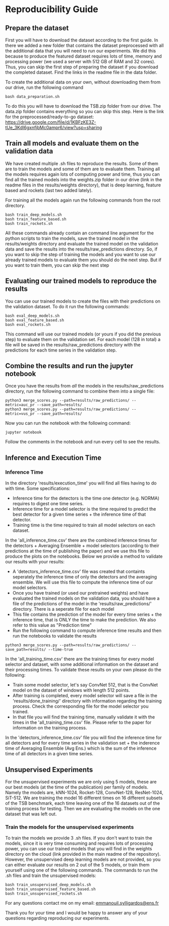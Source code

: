 # Reproducibility Guide

## Prepare the dataset

First you will have to download the dataset according to the first guide. In there we added a new folder that contains the dataset preprocessed with all the additional data that you will need to run our experiments. We did this because to produce the featured dataset requires lots of time, memory and processing power (we used a server with 512 GB of RAM and 32 cores). Thus, you can skip the first step of preparing the dataset if you download the completed dataset. Find the links in the readme file in the data folder.

To create the additional data on your own, without downloading them from our drive, run the following command

```
bash data_preparation.sh
```

To do this you will have to download the TSB.zip folder from our drive. The data.zip folder contains everything so you can skip this step. Here is the link for the preprocessed/ready-to-go dataset:
https://drive.google.com/file/d/1KBFzKE3Z-tUe_3KdI6gxnfjbMc0ampr6/view?usp=sharing

## Train all models and evaluate them on the validation data

We have created multiple .sh files to reproduce the results. Some of them are to train the models and some of them are to evaluate them. Training all the models requires again lots of computing power and time, thus you can find all the trained models into the weights.zip folder in our drive (link in the readme files in the results/weights directory), that is deep learning, feature based and rockets (last two added lately).

For training all the models again run the following commands from the root directory.

```
bash train_deep_models.sh
bash train_feature_based.sh
bash train_rockets.sh
```

All these commands already contain an command line argument for the python scripts to train the models, save the trained model in the results/weights directory and evaluate the trained model on the validation data and save the results into the results/raw_predictions directory. So, if you want to skip the step of training the models and you want to use our already trained models to evaluate them you should do the next step. But if you want to train them, you can skip the next step

## Evaluating our trained models to reproduce the results

You can use our trained models to create the files with their predictions on the validation dataset. To do it run the following commands:

```
bash eval_deep_models.sh
bash eval_feature_based.sh
bash eval_rockets.sh
```

This command will use our trained models (or yours if you did the previous step) to evaluate them on the validation set. For each model (128 in total) a file will be saved in the results/raw_predictions directory with the predictions for each time series in the validation step.

## Combine the results and run the jupyter notebook

Once you have the results from _all_ the models in the results/raw_predictions directory, run the following command to combine them into a single file:

```
python3 merge_scores.py --path=results/raw_predictions/ --metric=auc_pr --save_path=results/
python3 merge_scores.py --path=results/raw_predictions/ --metric=vus_pr --save_path=results/
```

Now you can run the notebook with the following command:

```
jupyter notebook
```

Follow the comments in the notebook and run every cell to see the results.

## Inference and Execution Time

### Inference Time

In the directory 'results/execution_time' you will find all files having to do with time. Some specifications: 
- Inference time for the detectors is the time one detector (e.g. NORMA) requires to digest one time series.
- Inference time for a model selector is the time required to predict the best detector for a given time series + the inference time of that detector.
- Training time is the time required to train all model selectors on each dataset.

In the 'all_inference_time.csv' there are the combined inference times for the detectors + Averaging Ensemble + model selectors (according to their predictions at the time of publishing the paper) and we use this file to produce the plots on the notebooks. Below we provide a method to validate our results with your results:
- A 'detectors_inference_time.csv' file was created that containts seperately the inference time of only the detectors and the averaging ensemble. We will use this file to compute the inference time of our model selectors.
- Once you have trained (or used our pretrained weights) and have evaluated the trained models on the validation data, you should have a file of the predictions of the model in the 'results/raw_predictions/' directory. There is a seperate file for each model
- This file contains the prediction of the model for every time series + the inference time, that is ONLY the time to make the prediction. We also refer to this value as "Prediction time"
- Run the following command to compute inference time results and then run the notebooks to validate the results
```
python3 merge_scores.py --path=results/raw_predictions/ --save_path=results/ --time-true
```

In the 'all_training_time.csv' there are the training times for every model selector and dataset, with some additional information on the dataset and their processing times. To validate these results on your own please do the following:
- Train some model selector, let's say ConvNet 512, that is the ConvNet model on the dataset of windows with length 512 points.
- After training is completed, every model selector will save a file in the 'results/done_training/' directory with information regarding the training process. Check the corresponding file for the model selector you trained.
- In that file you will find the training time, manually validate it with the times in the 'all_training_time.csv' file. Please refer to the paper for information on the training process.

In the 'detectors_inference_time.csv' file you will find the inference time for all detectors and for every time series in the validation set + the inderence time of Averaging Ensemble (Avg Ens.) which is the sum of the inference time of all detectors in a given time series.


## Unsupervised Experiments

For the unsupervised experiments we are only using 5 models, these are our best models (at the time of the publication) per family of models. Namely the models are, kNN-1024, Rocket-128, ConvNet-128, ResNet-1024, SiT-512. We are training the model 16 different times on 16 different subsets of the TSB benchmark, each time leaving one of the 16 datasets out of the training process for testing. Then we are evaluating the models on the one dataset that was left out.

### Train the models for the unsupervised experiments

To train the models we provide 3 .sh files. If you don't want to train the models, since it is very time consuming and requires lots of processing power, you can use our trained models that you will find in the weights directory on the cloud (link provided in the main readme of the repository). However, the unsupervised deep learning models are not provided, so you can either evaluate our results on 2 out of the 5 models, or train them yourself using one of the following commands. The commands to run the .sh files and train the unsupervised models:

```
bash train_unsupervised_deep_models.sh
bash train_unsupervised_feature_based.sh
bash train_unsupervised_rockets.sh
```


For any questions contact me on my email:
emmanouil.sylligardos@ens.fr

Thank you for your time and I would be happy to answer any of your questions regarding reproducing our experiments.
